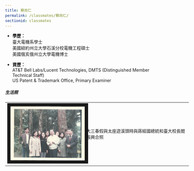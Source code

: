 ```yaml
---
title: 蔡尚仁
permalink: /classmates/蔡尚仁/
sectionid: classmates
---
```


- **學歷：**<br />
  臺大電機系學士<br />
  美國紐約州立大學石溪分校電機工程碩士<br />
  美國俄亥俄州立大學電機博士

- **資歷：**<br />
  AT&T Bell Labs/Lucent Technologies, DMTS (Distinguished Member Technical Staff)<br />
  US Patent & Trademark Office, Primary Examiner


##### 生活照

<table style="width: 600px">
  <tr>
   <td>
   <img src="/img/蔡尚仁.png"
        alt="Photo of 蔡尚仁"
        width="260" border="10" />
   </td>
   <td class="photo-text">
     大三春假與太座遊溪頭時與蔣經國總統和臺大校長閻振興合照
   </td>
  </tr>
</table>

